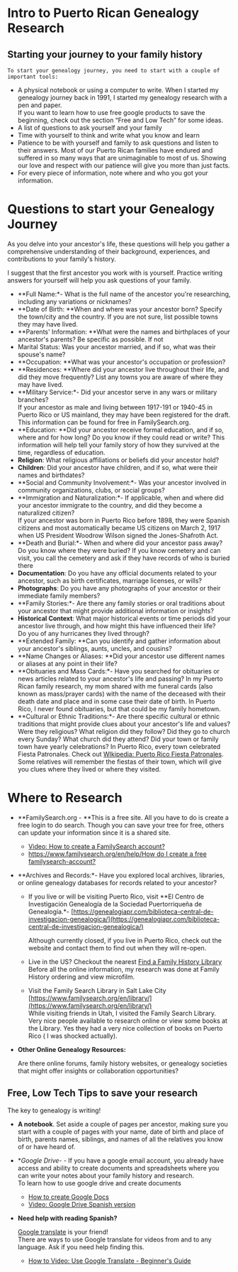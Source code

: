 #  Intro to Puerto Rican Genealogy Research


##  Starting your journey to your family history

    To start your genealogy journey, you need to start with a couple of important tools:


- A physical notebook or using a computer to write.  When I started my genealogy journey back in 1991, I started my genealogy research with a pen and paper.   \
If you want to learn how to use free google products to save the beginning, check out the section “Free and Low Tech” for some ideas.
- A list of questions to ask yourself and your family
- Time with yourself to think and write what you know and learn
- Patience to be with yourself and family to ask questions and listen to their answers.  Most of our Puerto Rican families have endured and suffered in so many ways that are unimaginable to most of us.  Showing our love and respect with our patience will give you more than just facts.
- For every piece of information, note where and who you got your information.

#  Questions to start your Genealogy Journey

As you delve into your ancestor's life, these questions will help you gather a comprehensive understanding of their background, experiences, and contributions to your family's history.


I suggest that the first ancestor you work with is yourself.  Practice writing answers for yourself will help you ask questions of your family.


     

- **Full Name:*- What is the full name of the ancestor you're researching, including any variations or nicknames?
- **Date of Birth: **When and where was your ancestor born?  Specify the town/city and the country.  If you are not sure, list possible towns they may have lived.
- **Parents' Information: **What were the names and birthplaces of your ancestor's parents?  Be specific as possible.  If not
- Marital Status: Was your ancestor married, and if so, what was their spouse's name?
- **Occupation: **What was your ancestor's occupation or profession?
- **Residences: **Where did your ancestor live throughout their life, and did they move frequently?  List any towns you are aware of where they may have lived.
- **Military Service:*- Did your ancestor serve in any wars or military branches? \
If your ancestor as male and living between 1917-191 or 1940-45 in Puerto Rico or US mainland, they may have been registered for the draft.  This information can be found for free in FamilySearch.org.
- **Education: **Did your ancestor receive formal education, and if so, where and for how long?  Do you know if they could read or write?  This information will help tell your family story of how they survived at the time, regardless of education.
- **Religion**: What religious affiliations or beliefs did your ancestor hold?
- **Children**: Did your ancestor have children, and if so, what were their names and birthdates?
- **Social and Community Involvement:*- Was your ancestor involved in community organizations, clubs, or social groups?
- **Immigration and Naturalization:*- If applicable, when and where did your ancestor immigrate to the country, and did they become a naturalized citizen? \
If your ancestor was born in Puerto Rico before 1898, they were Spanish citizens and most automatically became US citizens on March 2, 1917 when US President Woodrow Wilson signed the Jones-Shafroth Act.
- **Death and Burial:*- When and where did your ancestor pass away?  Do you know where they were buried?  If you know cemetery and can visit, you call the cemetery and ask if they have records of who is buried there
- **Documentation**: Do you have any official documents related to your ancestor, such as birth certificates, marriage licenses, or wills?
- **Photographs**: Do you have any photographs of your ancestor or their immediate family members?
- **Family Stories:*- Are there any family stories or oral traditions about your ancestor that might provide additional information or insights?
- **Historical Context**: What major historical events or time periods did your ancestor live through, and how might this have influenced their life? \
Do you of any hurricanes they lived through?
- **Extended Family: **Can you identify and gather information about your ancestor's siblings, aunts, uncles, and cousins?
- **Name Changes or Aliases: **Did your ancestor use different names or aliases at any point in their life?
- **Obituaries and Mass Cards:*- Have you searched for obituaries or news articles related to your ancestor's life and passing?  In my Puerto Rican family research, my mom shared with me funeral cards (also known as mass/prayer cards) with the name of the deceased with their death date and place and in some case their date of birth.  In Puerto Rico, I never found obituaries, but that could be my family hometown.
- **Cultural or Ethnic Traditions:*- Are there specific cultural or ethnic traditions that might provide clues about your ancestor's life and values?  Were they religious?  What religion did they follow? Did they go to church every Sunday?  What church did they attend?   Did your town or family town have yearly celebrations?  In Puerto Rico, every town celebrated Fiesta Patronales.  Check out [WIkipedia: Puerto Rico Fiesta Patronales](https://en.wikipedia.org/wiki/Fiestas_patronales_in_Puerto_Rico).  Some relatives will remember the fiestas of their town, which will give you clues where they lived or where they visited. 


# Where to Research



- **FamilySearch.org - **This is a free site.  All you have to do is create a free login to do search.  Though you can save your tree for free, others can update your information since it is a shared site.
    - [Video: How to create a FamilySearch account?](https://www.youtube.com/watch?v=GzFOMBZ6NLY) 
    - [https://www.familysearch.org/en/help/How do I create a free familysearch-account?](https://www.familysearch.org/en/help/helpcenter/article/how-do-i-create-a-free-familysearch-account) 
- **Archives and Records:*- Have you explored local archives, libraries, or online genealogy databases for records related to your ancestor?
    - If you live or will be visiting Puerto Rico, visit **El Centro de Investigación Genealogía de la Sociedad Puertorriqueña de Genealogía.*- [https://genealogiapr.com/biblioteca-central-de-investigacion-genealogica/](https://genealogiapr.com/biblioteca-central-de-investigacion-genealogica/)

        Although currently closed, if you live in Puerto Rico, check out the website and contact them to find out when they will re-open.

    - Live in the US? Checkout the nearest [Find a Family History Library](https://locations.familysearch.org/en/search) \
Before all the online information, my research was done at Family History ordering and view microfilm. 
    - Visit the Family Search Library in Salt Lake City  \
[https://www.familysearch.org/en/library/](https://www.familysearch.org/en/library/)  \
While visiting friends in Utah, I visited the Family Search Library.  Very nice people available to research online or view some books at the Library.  Yes they had a very nice collection of books on Puerto Rico ( I was shocked actually).
- **Other Online Genealogy Resources:**
    
    Are there online forums, family history websites, or genealogy societies that might offer insights or collaboration opportunities?



## Free, Low Tech Tips to save your research

The key to genealogy is writing!


- **A notebook**.  Set aside a couple of pages per ancestor, making sure you start with a couple of pages with your name, date of birth and place of birth, parents names, siblings, and names of all the relatives you know of or have heard of.
- **Google Drive*- - If you have a google email account, you already have access and ability to create documents and spreadsheets where you can write your notes about your family history and research.   \
To learn how to use google drive and create documents
    - [How to create Google Docs](https://support.google.com/docs/topic/1361461?sjid=17297310230389116731-NC) 
    - [Video: Google Drive Spanish version](https://www.youtube.com/watch?v=0p_kJmGs9HM)

- **Need help with reading Spanish?** 

    [Google translate](https://www.google.com/search?q=google+translate&oq=google+t&gs_lcrp=EgZjaHJvbWUqBggAEEUYOzIGCAAQRRg7MgYIARBFGDkyBggCEEUYQDIGCAMQRRg8MgYIBBBFGDzSAQgzNzA4ajBqNKgCALACAA&sourceid=chrome&ie=UTF-8) is your friend! \
There are ways to use Google translate for videos from and to any language.  Ask if you need help finding this.
    - [How to Video: Use Google Translate - Beginner's Guide](https://www.google.com/search?sca_esv=598701233&sxsrf=ACQVn0-XFGR5ivzXf0VLbTw0dZoHBo8LiA:1705381772604&q=YouTube+how+to+use+google+translate&tbm=vid&source=lnms&sa=X&ved=2ahUKEwjPt4yWkuGDAxX1JTQIHVvdCZwQ0pQJegQIChAB&biw=1280&bih=602&dpr=2#fpstate=ive&vld=cid:d5007cec,vid:TIG2ckcCh1Y,st:0)   